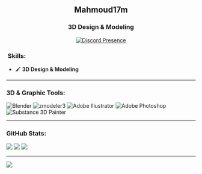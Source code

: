 <h2 align="center">
Mahmoud17m
</h2>

<h3 align="center">
3D Design & Modeling
</h3>

<p align="center">
  <a href="https://x.com/Mahmoud_17m1" target="_blank">
    <img src="https://lanyard.cnrad.dev/api/819968739444391946" alt="Discord Presence" />
  </a>
</p>

### ​ Skills:
- :paintbrush: **3D Design & Modeling**

---

### 3D & Graphic Tools:

![Blender](https://img.shields.io/badge/Blender-%23F5792A.svg?style=for-the-badge&logo=blender&logoColor=white)
![zmodeler3](https://img.shields.io/badge/ZBrush-%23F58220.svg?style=for-the-badge&logo=zbrush&logoColor=white)
![Adobe Illustrator](https://img.shields.io/badge/Adobe%20Illustrator-%23FF9A00.svg?style=for-the-badge&logo=adobe-illustrator&logoColor=white)
![Adobe Photoshop](https://img.shields.io/badge/Adobe%20Photoshop-%2331A8FF.svg?style=for-the-badge&logo=adobe-photoshop&logoColor=white)
![Substance 3D Painter](https://img.shields.io/badge/Substance%203D%20Painter-%230739C6.svg?style=for-the-badge&logo=adobe-substance-3d&logoColor=white)

---

###  GitHub Stats:
![](https://github-readme-stats.vercel.app/api?username=Mahmoud17m&theme=dark&hide_border=false&include_all_commits=false&count_private=false)
![](https://github-readme-streak-stats.herokuapp.com/?user=Mahmoud17m&theme=dark&hide_border=false)
![](https://github-readme-stats.vercel.app/api/top-langs/?username=Mahmoud17m&theme=dark&hide_border=false&layout=compact)

---

[![](https://visitcount.itsvg.in/api?id=Mahmoud17m&icon=0&color=0)](https://visitcount.itsvg.in)
